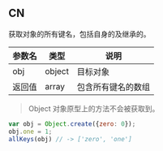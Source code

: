 ## CN

获取对象的所有键名，包括自身的及继承的。

|参数名|类型|说明|
|-----|----|---|
|obj|object|目标对象|
|返回值|array|包含所有键名的数组|

> Object 对象原型上的方法不会被获取到。 

```javascript
var obj = Object.create({zero: 0});
obj.one = 1;
allKeys(obj) // -> ['zero', 'one']
```